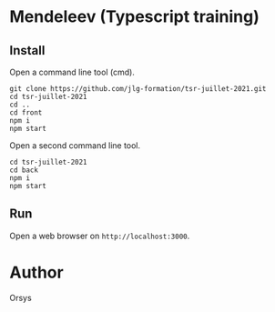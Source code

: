 # Mendeleev (Typescript training)

## Install

Open a command line tool (cmd).

```
git clone https://github.com/jlg-formation/tsr-juillet-2021.git
cd tsr-juillet-2021
cd ..
cd front
npm i
npm start
```

Open a second command line tool.

```
cd tsr-juillet-2021
cd back
npm i
npm start
```

## Run

Open a web browser on `http://localhost:3000`.

# Author

Orsys

